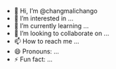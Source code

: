 - 👋 Hi, I’m @changmalichango
- 👀 I’m interested in ...
- 🌱 I’m currently learning ...
- 💞️ I’m looking to collaborate on ...
- 📫 How to reach me ...
- 😄 Pronouns: ...
- ⚡ Fun fact: ...

<!---
changmalichango/changmalichango is a ✨ special ✨ repository because its `README.md` (this file) appears on your GitHub profile.
You can click the Preview link to take a look at your changes.
--->
